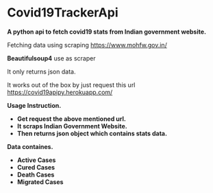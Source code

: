 # Covid19TrackerApi
<strong>A python api to fetch covid19 stats from Indian government website.</strong>

Fetching data using scraping https://www.mohfw.gov.in/

<strong>Beautifulsoup4</strong> use as scraper

It only returns json data.

It works out of the box by just request this url
https://covid19apipy.herokuapp.com/





<strong>Usage Instruction.<strong/>
  <ul>
    <li>Get request the above mentioned url.</li>
    <li>It scraps Indian Government Website.</li>
    <li>Then returns json object which contains stats data.</li>
</ul>

<strong>Data containes.</strong>
<ul>
  <li>Active Cases</li>
  <li>Cured Cases</li>
  <li>Death Cases</li>
  <li>Migrated Cases</li>
<ul>
